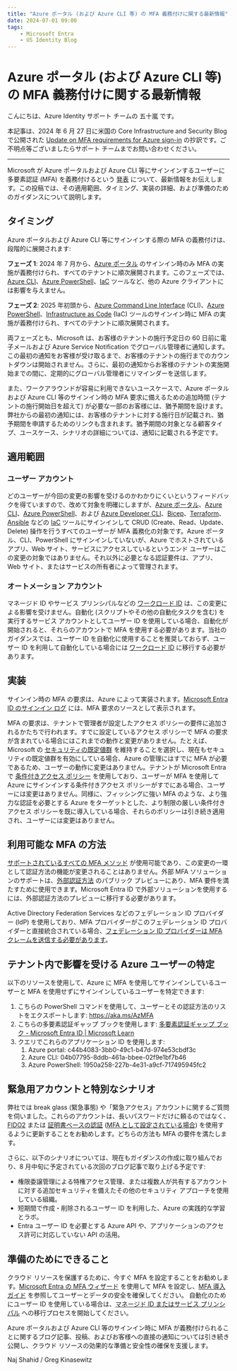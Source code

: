 ```yaml
---
title: "Azure ポータル (および Azure CLI 等) の MFA 義務付けに関する最新情報"
date: 2024-07-01 09:00
tags:
    - Microsoft Entra
    - US Identity Blog
---
```

# Azure ポータル (および Azure CLI 等) の MFA 義務付けに関する最新情報

こんにちは、Azure Identity サポート チームの 五十嵐 です。

本記事は、2024 年 6 月 27 日に米国の Core Infrastructure and Security Blog で公開された [Update on MFA requirements for Azure sign-in](https://techcommunity.microsoft.com/t5/core-infrastructure-and-security/update-on-mfa-requirements-for-azure-sign-in/ba-p/4177584) の抄訳です。ご不明点等ございましたらサポート チームまでお問い合わせください。

----

Microsoft が Azure ポータルおよび Azure CLI 等にサインインするユーザーに多要素認証 (MFA) を義務付けるという [発表](https://jpazureid.github.io/blog/azure-active-directory/microsoft-will-require-mfa-for-all-azure-users/) について、最新情報をお伝えします。この投稿では、その適用範囲、タイミング、実装の詳細、および準備のためのガイダンスについて説明します。

## タイミング

Azure ポータルおよび Azure CLI 等にサインインする際の MFA の義務付けは、段階的に展開されます:

**フェーズ 1**: 2024 年 7 月から、[Azure ポータル](https://portal.azure.com/) のサインイン時のみ MFA の実施が義務付けられ、すべてのテナントに順次展開されます。このフェーズでは、[Azure CLI](https://learn.microsoft.com/ja-jp/cli/azure/)、[Azure PowerShell](https://learn.microsoft.com/ja-jp/powershell/azure/?view=azps-12.0.0)、[IaC](https://learn.microsoft.com/ja-jp/devops/deliver/what-is-infrastructure-as-code) ツールなど、他の Azure クライアントには影響を与えません。

**フェーズ 2**: 2025 年初頭から、[Azure Command Line Interface](https://learn.microsoft.com/ja-jp/cli/azure/) (CLI)、[Azure PowerShell](https://learn.microsoft.com/ja-jp/powershell/azure/?view=azps-12.0.0)、[Infrastructure as Code](https://learn.microsoft.com/ja-jp/devops/deliver/what-is-infrastructure-as-code) (IaC) ツールのサインイン時に MFA の実施が義務付けられ、すべてのテナントに順次展開されます。

両フェーズとも、Microsoft は、お客様のテナントの施行予定日の 60 日前に電子メールおよび Azure Service Notification でグローバル管理者に通知します。この最初の通知をお客様が受け取るまで、お客様のテナントの施行までのカウントダウンは開始されません。さらに、最初の通知からお客様のテナントの実施開始までの間に、定期的にグローバル管理者にリマインダーを送信します。

また、ワークアラウンドが容易に利用できないユースケースで、Azure ポータルおよび Azure CLI 等のサインイン時の MFA 要求に備えるための追加時間 (テナントの施行開始日を超えて) が必要な一部のお客様には、猶予期間を設けます。弊社からの最初の通知には、お客様のテナントに対する施行日が記載され、猶予期間を申請するためのリンクも含まれます。猶予期間の対象となる顧客タイプ、ユースケース、シナリオの詳細については、通知に記載される予定です。

## 適用範囲

### ユーザー アカウント

どのユーザーが今回の変更の影響を受けるのかわかりにくいというフィードバックを得ていますので、改めて対象を明確にしますが、[Azure ポータル](https://portal.azure.com/)、[Azure CLI](https://learn.microsoft.com/ja-jp/cli/azure/)、[Azure PowerShell](https://learn.microsoft.com/ja-jp/powershell/azure/?view=azps-12.0.0)、および [Azure Developer CLI](https://learn.microsoft.com/ja-jp/azure/developer/azure-developer-cli/overview)、[Bicep](https://learn.microsoft.com/ja-jp/azure/azure-resource-manager/bicep/overview?tabs=bicep)、[Terraform](https://learn.microsoft.com/ja-jp/azure/developer/terraform/overview)、[Ansible](https://learn.microsoft.com/ja-jp/azure/developer/ansible/overview) などの [IaC](https://learn.microsoft.com/ja-jp/devops/deliver/what-is-infrastructure-as-code) ツールにサインインして CRUD (Create、Read、Update、Delete) 操作を行うすべてのユーザーが MFA 義務化の対象です。Azure ポータル、CLI、PowerShell にサインインしていないが、Azure でホストされているアプリ、Web サイト、サービスにアクセスしているというエンド ユーザーはこの変更の対象ではありません。それ以外に必要となる認証要件は、アプリ、Web サイト、またはサービスの所有者によって管理されます。

### オートメーション アカウント

マネージド ID やサービス プリンシパルなどの [ワークロード ID](https://learn.microsoft.com/ja-jp/entra/workload-id/workload-identities-overview) は、この変更による影響を受けません。自動化 (スクリプトやその他の自動化タスクを含む) を実行するサービス アカウントとしてユーザー ID を使用している場合、自動化が開始されると、それらのアカウントで MFA を使用する必要があります。当社のガイダンスでは、ユーザー ID を自動化に使用することを推奨しておらず、ユーザー ID を利用して自動化している場合には [ワークロード ID](https://learn.microsoft.com/ja-jp/entra/workload-id/workload-identities-overview) に移行する必要があります。

## 実装

サインイン時の MFA の要求は、Azure によって実装されます。[Microsoft Entra ID のサインイン ログ](https://learn.microsoft.com/ja-jp/entra/identity/monitoring-health/concept-sign-ins) には、MFA 要求のソースとして表示されます。

MFA の要求は、テナントで管理者が設定したアクセス ポリシーの要件に追加されるかたちで行われます。すでに設定しているアクセス ポリシーで MFA の要求が含まれている場合にはこれまでの動作と変更がありません。たとえば、Microsoft の [セキュリティの既定値群](https://jpazureid.github.io/blog/azure-active-directory/security-default-2022/) を維持することを選択し、現在もセキュリティの既定値群を有効にしている場合、Azure の管理にはすでに MFA が必要であるため、ユーザーの動作に変更はありません。テナントが Microsoft Entra で [条件付きアクセス ポリシー](https://learn.microsoft.com/ja-jp/entra/identity/conditional-access/overview) を使用しており、ユーザーが MFA を使用して Azure にサインインする条件付きアクセス ポリシーがすでにある場合、ユーザーには変更はありません。同様に、フィッシングに強い MFA のような、より強力な認証を必要とする Azure をターゲットとした、より制限の厳しい条件付きアクセス ポリシーを既に導入している場合、それらのポリシーは引き続き適用され、ユーザーには変更はありません。

## 利用可能な MFA の方法

[サポートされているすべての MFA メソッド](https://learn.microsoft.com/ja-jp/entra/identity/authentication/concept-mfa-howitworks#available-verification-methods) が使用可能であり、この変更の一環として認証方法の機能が変更されることはありません。外部 MFA ソリューションのサポートは、[外部認証方法](https://learn.microsoft.com/ja-jp/entra/identity/authentication/how-to-authentication-external-method-manage) のパブリック プレビューにあり、MFA 要件を満たすために使用できます。Microsoft Entra ID で外部ソリューションを使用するには、外部認証方法のプレビューに移行する必要があります。

Active Directory Federation Services などのフェデレーション ID プロバイダー (IdP) を使用しており、MFA プロバイダーがこのフェデレーション ID プロバイダーと直接統合されている場合、[フェデレーション ID プロバイダーは MFA クレームを送信する必要があります](https://learn.microsoft.com/ja-jp/entra/identity/authentication/howto-mfaserver-adfs-windows-server#secure-microsoft-entra-resources-using-ad-fs)。

## テナント内で影響を受ける Azure ユーザーの特定

以下のリソースを使用して、Azure に MFA を使用してサインインしているユーザーと MFA を使用せずにサインインしているユーザーを特定できます:

1. こちらの PowerShell コマンドを使用して、ユーザーとその認証方法のリストをエクスポートします: <https://aka.ms/AzMFA>
2. こちらの多要素認証ギャップ ブックを使用します: [多要素認証ギャップ ブック - Microsoft Entra ID | Microsoft Learn](https://learn.microsoft.com/ja-jp/entra/identity/monitoring-health/workbook-mfa-gaps)
3. クエリでこれらのアプリケーション ID を使用します:
   1. Azure portal: c44b4083-3bb0-49c1-b47d-974e53cbdf3c
   2. Azure CLI: 04b07795-8ddb-461a-bbee-02f9e1bf7b46
   3. Azure PowerShell: 1950a258-227b-4e31-a9cf-717495945fc2

## 緊急用アカウントと特別なシナリオ

弊社では break glass (緊急事態) や「緊急アクセス」アカウントに関するご質問を伺いました。これらのアカウントは、長いパスワードだけに頼るのではなく、[FIDO2](https://learn.microsoft.com/ja-jp/entra/identity/authentication/concept-authentication-passwordless) または [証明書ベースの認証](https://learn.microsoft.com/ja-jp/entra/identity/authentication/concept-certificate-based-authentication) ([MFA として設定されている場合](https://learn.microsoft.com/ja-jp/entra/identity/authentication/how-to-certificate-based-authentication#step-3-configure-authentication-binding-policy)) を使用するように更新することをお勧めします。どちらの方法も MFA の要件を満たします。

さらに、以下のシナリオについては、現在もガイダンスの作成に取り組んでおり、8 月中旬に予定されている次回のブログ記事で取り上げる予定です:

- 権限委譲管理による特権アクセス管理、または複数人が共有するアカウントに対する追加セキュリティを備えたその他のセキュリティ アプローチを使用している組織。
- 短期間で作成・削除されるユーザー ID を利用した、Azure の実践的な学習とラボ。
- Entra ユーザー ID を必要とする Azure API や、アプリケーションのアクセス許可に対応していない API の活用。

## 準備のためにできること

クラウド リソースを保護するために、今すぐ MFA を設定することをお勧めします。[Microsoft Entra の MFA ウィザード](https://aka.ms/EntraIDMFAWizard) を使用して MFA を設定し、[MFA 導入ガイド](https://learn.microsoft.com/ja-jp/entra/identity/authentication/howto-mfa-getstarted) を参照してユーザーとデータの安全を確保してください。 自動化のためにユーザー ID を使用している場合は、[マネージド ID またはサービス プリンシパル](https://learn.microsoft.com/ja-jp/azure/devops/integrate/get-started/authentication/service-principal-managed-identity?view=azure-devops) への移行プロセスを開始してください。

Azure ポータルおよび Azure CLI 等のサインイン時に MFA が義務付けられることに関するブログ記事、投稿、およびお客様への直接の通知については引き続き公開し、クラウド リソースの効果的な準備と安全性の確保を支援します。

Naj Shahid / Greg Kinasewitz

